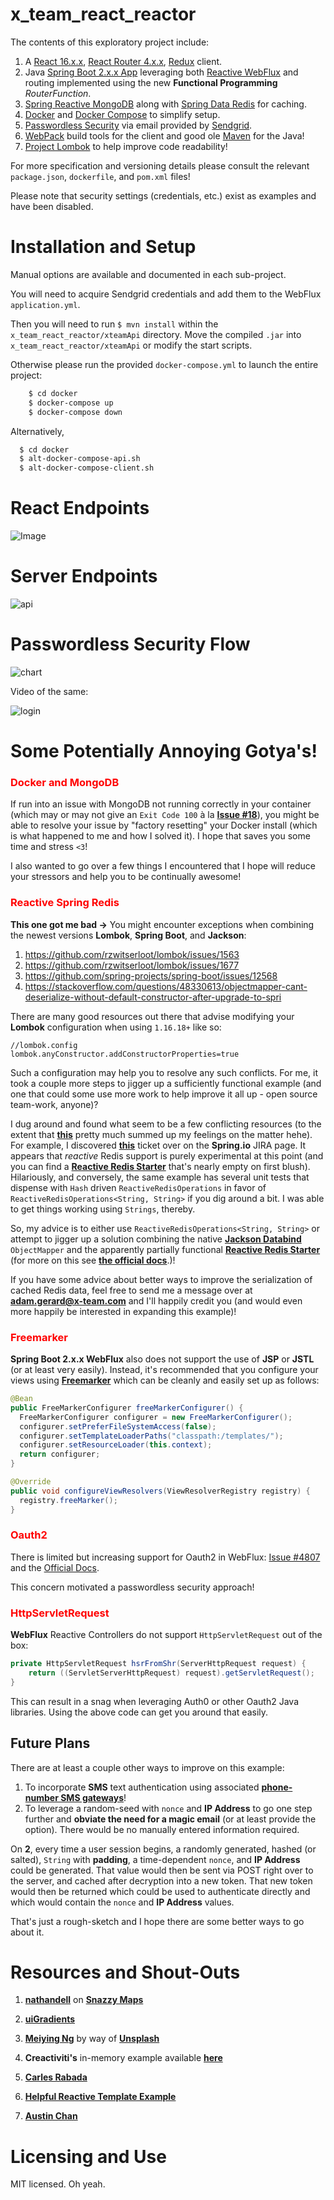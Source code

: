 # x_team_react_reactor

The contents of this exploratory project include:

1. A [React 16.x.x](https://reactjs.org/), [React Router 4.x.x](https://github.com/ReactTraining/react-router), [Redux](https://github.com/reactjs/react-redux) client.
2. Java [Spring Boot 2.x.x App](https://spring.io/blog/2018/03/01/spring-boot-2-0-goes-ga) leveraging both [Reactive WebFlux](https://docs.spring.io/spring/docs/5.0.0.BUILD-SNAPSHOT/spring-framework-reference/html/web-reactive.html) and routing implemented using the new **Functional Programming** *RouterFunction*.
3. [Spring Reactive MongoDB](https://www.mongodb.com/) along with [Spring Data Redis](https://redis.io/) for caching.
4. [Docker](https://www.docker.com/) and [Docker Compose](https://docs.docker.com/compose/) to simplify setup.
5. [Passwordless Security](https://www.sitepoint.com/lets-kill-the-password-magic-login-links-to-the-rescue/) via email provided by [Sendgrid](https://sendgrid.com/).
6. [WebPack](https://webpack.js.org/) build tools for the client and good ole [Maven](https://maven.apache.org/install.html) for the Java!
7. [Project Lombok](https://projectlombok.org/) to help improve code readability!

For more specification and versioning details please consult the relevant `package.json`, `dockerfile`, and `pom.xml` files!

Please note that security settings (credentials, etc.) exist as examples and have been disabled.

# Installation and Setup

Manual options are available and documented in each sub-project.

You will need to acquire Sendgrid credentials and add them to the WebFlux `application.yml`. 

Then you will need to run `$ mvn install` within the `x_team_react_reactor/xteamApi` directory. 
Move the compiled `.jar` into `x_team_react_reactor/xteamApi` or modify the start scripts.

Otherwise please run the provided `docker-compose.yml` to launch the entire project:

```bash
	$ cd docker
	$ docker-compose up
	$ docker-compose down
```

Alternatively,
```bash
  $ cd docker
  $ alt-docker-compose-api.sh
  $ alt-docker-compose-client.sh
```

# React Endpoints

![Image](https://github.com/Thoughtscript/x_team_react_reactor/blob/master/assets/ezgif-5-c61d6da46f.gif)

# Server Endpoints

![api](https://github.com/Thoughtscript/x_team_react_reactor/blob/master/assets/api_landing_page.PNG)

# Passwordless Security Flow

![chart](https://github.com/Thoughtscript/x_team_react_reactor/blob/master/assets/AuthFlow.PNG)

Video of the same:

![login](https://github.com/Thoughtscript/x_team_react_reactor/blob/master/assets/email.gif)

# Some Potentially Annoying Gotya's!

<h3><span style="color:red">Docker and MongoDB</span></h3>

If run into an issue with MongoDB not running correctly in your container (which may or may not give an `Exit Code 100` à la <a href="https://github.com/docker-library/mongo/issues/18">**Issue #18**</a>), you might be able to resolve your issue by "factory resetting" your Docker install (which is what happened to me and how I solved it). I hope that saves you some time and stress `<3`!

I also wanted to go over a few things I encountered that I hope will reduce your stressors and help you to be continually awesome!

<h3><span style="color:red">Reactive Spring Redis</span></h3>

**This one got me bad ->** You might encounter exceptions when combining the newest versions **Lombok**, **Spring Boot**, and **Jackson**:

1. https://github.com/rzwitserloot/lombok/issues/1563
2. https://github.com/rzwitserloot/lombok/issues/1677
3. https://github.com/spring-projects/spring-boot/issues/12568
4. https://stackoverflow.com/questions/48330613/objectmapper-cant-deserialize-without-default-constructor-after-upgrade-to-spri

There are many good resources out there that advise modifying your **Lombok** configuration when using `1.16.18+` like so:
```
//lombok.config
lombok.anyConstructor.addConstructorProperties=true
```

Such a configuration may help you to resolve any such conflicts. For me, it took a couple more steps to jigger up a sufficiently functional example (and one that could some use more work to help improve it all up - open source team-work, anyone)?

I dug around and found what seem to be a few conflicting resources (to the extent that <a href="https://hyperallergic.com/60500/momas-hilariously-bizarre-silent-screams/">**this**</a> pretty much summed up my feelings on the matter hehe). For example, I discovered <a href="https://jira.spring.io/browse/DATAREDIS-831">**this**</a> ticket over on the **Spring.io** JIRA page. It appears that *reactive* Redis support is purely experimental at this point (and you can find a <a href="https://github.com/spring-projects/spring-boot/tree/master/spring-boot-project/spring-boot-starters/spring-boot-starter-data-redis-reactive">**Reactive Redis Starter**</a> that's nearly empty on first blush). Hilariously, and conversely, the same example has several unit tests that dispense with `Hash` driven `ReactiveRedisOperations` in favor of `ReactiveRedisOperations<String, String>` if you dig around a bit. I was able to get things working using `Strings`, thereby.

So, my advice is to either use `ReactiveRedisOperations<String, String>` or attempt to jigger up a solution combining the native <a href="https://fasterxml.github.io/jackson-databind/javadoc/2.7/com/fasterxml/jackson/databind/ObjectMapper.html">**Jackson Databind**</a> `ObjectMapper` and the apparently partially functional <a href="https://github.com/spring-projects/spring-boot/tree/master/spring-boot-project/spring-boot-starters/spring-boot-starter-data-redis-reactive">**Reactive Redis Starter**</a> (for more on this see <a href="https://spring.io/blog/2016/11/28/going-reactive-with-spring-data">**the official docs**</a>.)!

If you have some advice about better ways to improve the serialization of cached Redis data, feel free to send me a message over at <a href="emailto:adam.gerard@x-team.com">**adam.gerard@x-team.com**</a> and I'll happily credit you (and would even more happily be interested in expanding this example)!

<h3><span style="color:red">Freemarker</span></h3>

**Spring Boot 2.x.x WebFlux** also does not support the use of **JSP** or **JSTL** (or at least very easily). Instead, it's recommended that you configure your views using <a href="https://freemarker.apache.org/index.html">**Freemarker**</a> which can be cleanly and easily set up as follows:

```java
@Bean
public FreeMarkerConfigurer freeMarkerConfigurer() {
  FreeMarkerConfigurer configurer = new FreeMarkerConfigurer();
  configurer.setPreferFileSystemAccess(false);
  configurer.setTemplateLoaderPaths("classpath:/templates/");
  configurer.setResourceLoader(this.context);
  return configurer;
}

@Override
public void configureViewResolvers(ViewResolverRegistry registry) {
  registry.freeMarker();
}
```

<h3><span style="color:red">Oauth2</span></h3>

There is limited but increasing support for Oauth2 in WebFlux: [Issue #4807](https://github.com/spring-projects/spring-security/issues/4807) and the [Official Docs](https://docs.spring.io/spring-boot/docs/2.0.0.BUILD-SNAPSHOT/reference/html/boot-features-security-webflux.html).

This concern motivated a passwordless security approach!

<h3><span style="color:red">HttpServletRequest</span></h3>

**WebFlux** Reactive Controllers do not support `HttpServletRequest` out of the box:

```java
private HttpServletRequest hsrFromShr(ServerHttpRequest request) {
    return ((ServletServerHttpRequest) request).getServletRequest();
}
```
This can result in a snag when leveraging Auth0 or other Oauth2 Java libraries. Using the above code can get you around that easily. 

## Future Plans

There are at least a couple other ways to improve on this example:

1. To incorporate **SMS** text authentication using associated <a href="https://en.wikipedia.org/wiki/SMS_gateway">**phone-number SMS gateways**</a>!
2. To leverage a random-seed with `nonce` and **IP Address** to go one step further and **obviate the need for a magic email** (or at least provide the option). There would be no manually entered information required.

On **2**, every time a user session begins, a randomly generated, hashed (or salted), `String` with **padding**, a time-dependent `nonce`, and **IP Address** could be generated. That value would then be sent via POST right over to the server, and cached after decryption into a new token. That new token would then be returned which could be used to authenticate directly and which would contain the `nonce` and **IP Address** values.

That's just a rough-sketch and I hope there are some better ways to go about it.

# Resources and Shout-Outs

1. <a href="https://snazzymaps.com/style/1371/purple">**nathandell**</a> on <a href="https://snazzymaps.com/style/1371/purple">**Snazzy Maps**</a>

2. <a href="https://uigradients.com/#SublimeLight">**uiGradients**</a>

3. <a href="https://unsplash.com/photos/OrwkD-iWgqg">**Meiying Ng**</a> by way of <a href="https://unsplash.com">**Unsplash**</a>

4.  **Creactiviti's** in-memory example available <a href="https://github.com/creactiviti/spring-security-passwordless/blob/master/src/main/resources/templates/signin.html">**here**</a>

5. <a href="https://unsplash.com/photos/RPI-SpV7PL8">**Carles Rabada**</a>

6. <a href="https://github.com/gracefulife/Spring-Webflux-study">**Helpful Reactive Template Example**</a>

7. <a href="https://unsplash.com/photos/8NHL3OI5eWc">**Austin Chan**</a>

# Licensing and Use

MIT licensed. Oh yeah.
